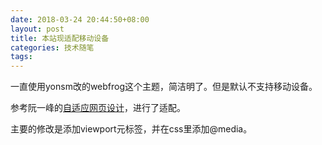 ```yaml
---
date: 2018-03-24 20:44:50+08:00
layout: post
title: 本站现适配移动设备
categories: 技术随笔
tags: 
---
```


一直使用yonsm改的webfrog这个主题，简洁明了。但是默认不支持移动设备。

参考阮一峰的[自适应网页设计](http://www.ruanyifeng.com/blog/2012/05/responsive_web_design.html)，进行了适配。

主要的修改是添加viewport元标签，并在css里添加@media。